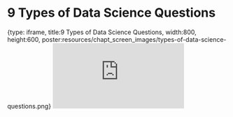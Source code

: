 # 9 Types of Data Science Questions
 
{type: iframe, title:9 Types of Data Science Questions, width:800, height:600, poster:resources/chapt_screen_images/types-of-data-science-questions.png}
![](https://datatrail-jhu.github.io/DataTrail/no_toc/types-of-data-science-questions.html)
 

 

